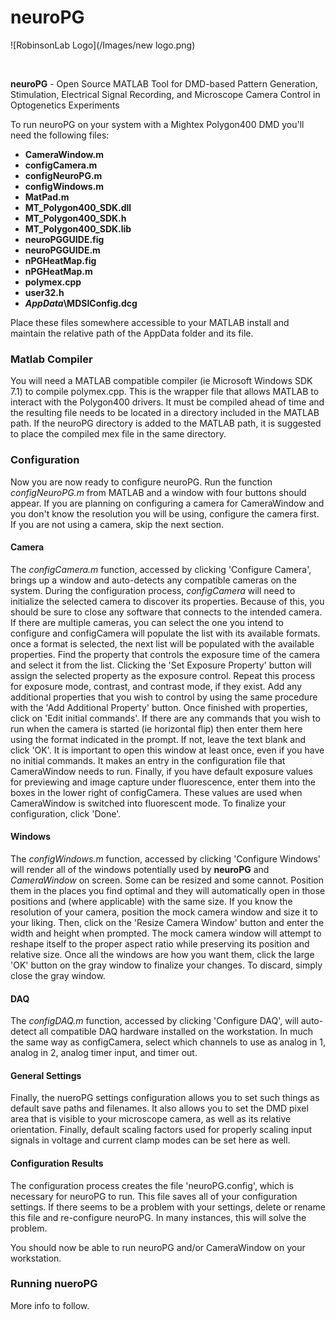 neuroPG
=======
![RobinsonLab Logo](/Images/new logo.png)

<br>

**neuroPG** - Open Source MATLAB Tool for DMD-based Pattern Generation, Stimulation, Electrical Signal Recording, and Microscope Camera Control in Optogenetics Experiments


To run neuroPG on your system with a Mightex Polygon400 DMD you'll need the following files:

+ **CameraWindow.m**
+ **configCamera.m**
+ **configNeuroPG.m**
+ **configWindows.m**
+ **MatPad.m**
+ **MT_Polygon400_SDK.dll**
+ **MT_Polygon400_SDK.h**
+ **MT_Polygon400_SDK.lib**
+ **neuroPGGUIDE.fig**
+ **neuroPGGUIDE.m**
+ **nPGHeatMap.fig**
+ **nPGHeatMap.m**
+ **polymex.cpp**
+ **user32.h**
+ **_AppData_\MDSIConfig.dcg**

Place these files somewhere accessible to your MATLAB install and maintain the relative path of the AppData folder and its file.

### Matlab Compiler
You will need a MATLAB compatible compiler (ie Microsoft Windows SDK 7.1) to compile polymex.cpp.  This is the wrapper file that allows MATLAB to interact with the Polygon400 drivers.  It must be compiled ahead of time and the resulting file needs to be located in a directory included in the MATLAB path.  If the neuroPG directory is added to the MATLAB path, it is suggested to place the compiled mex file in the same directory.

### Configuration
Now you are now ready to configure neuroPG.  Run the function _configNeuroPG.m_ from MATLAB and a window with four buttons should appear.  If you are planning on configuring a camera for CameraWindow and you don't know the resolution you will be using, configure the camera first.  If you are not using a camera, skip the next section.

#### Camera
The *configCamera.m* function, accessed by clicking 'Configure Camera', brings up a window and auto-detects any compatible cameras on the system.  During the configuration process, *configCamera* will need to initialize the selected camera to discover its properties.  Because of this, you should be sure to close any software that connects to the intended camera.  If there are multiple cameras, you can select the one you intend to configure and configCamera will populate the list with its available formats.  once a format is selected, the next list will be populated with the available properties.  Find the property that controls the exposure time of the camera and select it from the list.  Clicking the 'Set Exposure Property' button will assign the selected property as the exposure control.  Repeat this process for exposure mode, contrast, and contrast mode, if they exist.  Add any additional properties that you wish to control by using the same procedure with the 'Add Additional Property' button.  Once finished with properties, click on 'Edit initial commands'.  If there are any commands that you wish to run when the camera is started (ie horizontal flip) then enter them here using the format indicated in the prompt.  If not, leave the text blank and click 'OK'.  It is important to open this window at least once, even if you have no initial commands.  It makes an entry in the configuration file that CameraWindow needs to run.  Finally, if you have default exposure values for previewing and image capture under fluorescence, enter them into the boxes in the lower right of configCamera.  These values are used when CameraWindow is switched into fluorescent mode.  To finalize your configuration, click 'Done'.

#### Windows
The *configWindows.m* function, accessed by clicking 'Configure Windows' will render all of the windows potentially used by **neuroPG** and *CameraWindow* on screen.  Some can be resized and some cannot.  Position them in the places you find optimal and they will automatically open in those positions and (where applicable) with the same size.  If you know the resolution of your camera, position the mock camera window and size it to your liking.  Then, click on the 'Resize Camera Window' button and enter the width and height when prompted.  The mock camera window will attempt to reshape itself to the proper aspect ratio while preserving its position and relative size.  Once all the windows are how you want them, click the large 'OK' button on the gray window to finalize your changes.  To discard, simply close the gray window.

#### DAQ
The *configDAQ.m* function, accessed by clicking 'Configure DAQ', will auto-detect all compatible DAQ hardware installed on the workstation.  In much the same way as configCamera, select which channels to use as analog in 1, analog in 2, analog timer input, and timer out.

#### General Settings
Finally, the nueroPG settings configuration allows you to set such things as default save paths and filenames.  It also allows you to set the DMD pixel area that is visible to your microscope camera, as well as its relative orientation.  Finally, default scaling factors used for properly scaling input signals in voltage and current clamp modes can be set here as well.

#### Configuration Results
The configuration process creates the file 'neuroPG.config', which is necessary for neuroPG to run.  This file saves all of your configuration settings.  If there seems to be a problem with your settings, delete or rename this file and re-configure neuroPG.  In many instances, this will solve the problem.

You should now be able to run neuroPG and/or CameraWindow on your workstation.

### Running nueroPG

More info to follow.